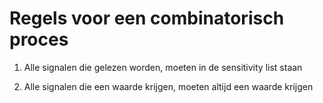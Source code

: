 # Regels voor een combinatorisch proces
1. Alle signalen die gelezen worden, moeten in de sensitivity list staan

2. Alle signalen die een waarde krijgen, moeten altijd een waarde krijgen
